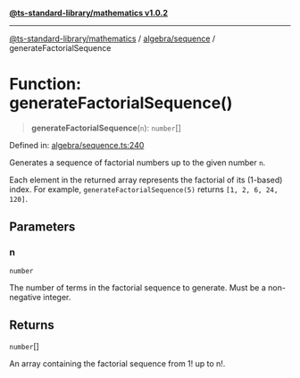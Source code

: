 [**@ts-standard-library/mathematics v1.0.2**](../../../README.md)

***

[@ts-standard-library/mathematics](../../../README.md) / [algebra/sequence](../README.md) / generateFactorialSequence

# Function: generateFactorialSequence()

> **generateFactorialSequence**(`n`): `number`[]

Defined in: [algebra/sequence.ts:240](https://github.com/gabaudette/ts-stdlib/blob/4a412e6fb273dc9fcab54b84c05921f52dac4b3f/packages/mathematics/src/algebra/sequence.ts#L240)

Generates a sequence of factorial numbers up to the given number `n`.

Each element in the returned array represents the factorial of its (1-based) index.
For example, `generateFactorialSequence(5)` returns `[1, 2, 6, 24, 120]`.

## Parameters

### n

`number`

The number of terms in the factorial sequence to generate. Must be a non-negative integer.

## Returns

`number`[]

An array containing the factorial sequence from 1! up to n!.
